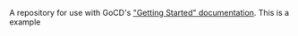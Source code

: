 A repository for use with GoCD's ["Getting Started" documentation](https://www.go.cd/getting-started/part-1/).
This is a example
